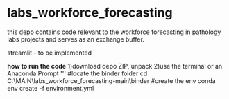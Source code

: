 # labs_workforce_forecasting

this depo contains code relevant to the workforce forecasting in pathology labs projects and serves as an exchange buffer.

streamlit - to be implemented

<b>how to run the code</b>
1)download depo ZIP, unpack
2)use the terminal or an Anaconda Prompt
'''
#locate the binder folder
cd C:\MAIN\labs_workforce_forecasting-main\binder 
#create the env
conda env create -f environment.yml
